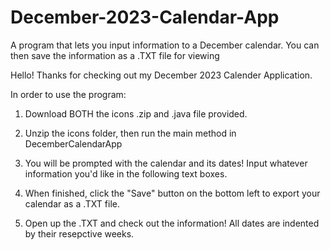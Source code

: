 # December-2023-Calendar-App
A program that lets you input information to a December calendar. You can then save the information as a .TXT file for viewing

Hello! Thanks for checking out my December 2023 Calender Application.

In order to use the program: 

1. Download BOTH the icons .zip and .java file provided.

2. Unzip the icons folder, then run the main method in DecemberCalendarApp

3. You will be prompted with the calendar and its dates! Input whatever information you'd like in the following text boxes.

4. When finished, click the "Save" button on the bottom left to export your calendar as a .TXT file.

5. Open up the .TXT and check out the information! All dates are indented by their resepctive weeks. 

